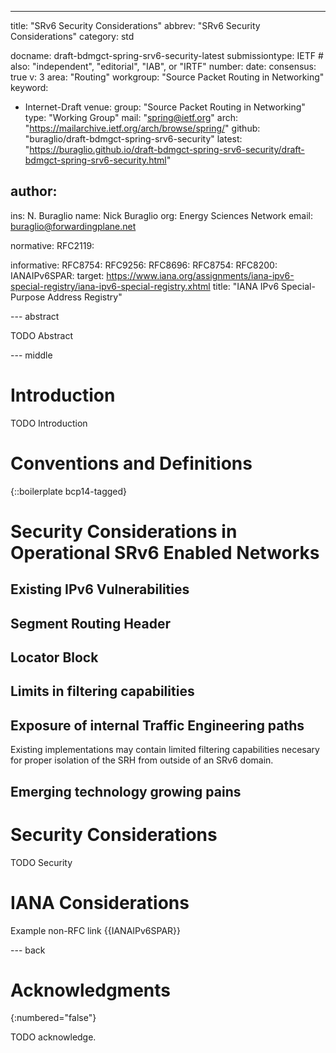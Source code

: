---
title: "SRv6 Security Considerations"
abbrev: "SRv6 Security Considerations"
category: std

docname: draft-bdmgct-spring-srv6-security-latest
submissiontype: IETF  # also: "independent", "editorial", "IAB", or "IRTF"
number:
date:
consensus: true
v: 3
area: "Routing"
workgroup: "Source Packet Routing in Networking"
keyword:
 - Internet-Draft
venue:
  group: "Source Packet Routing in Networking"
  type: "Working Group"
  mail: "spring@ietf.org"
  arch: "https://mailarchive.ietf.org/arch/browse/spring/"
  github: "buraglio/draft-bdmgct-spring-srv6-security"
  latest: "https://buraglio.github.io/draft-bdmgct-spring-srv6-security/draft-bdmgct-spring-srv6-security.html"

author:
 -
   ins: N. Buraglio
   name: Nick Buraglio
   org: Energy Sciences Network
   email: buraglio@forwardingplane.net

normative:
  RFC2119:

informative:
  RFC8754:
  RFC9256:
  RFC8696:
  RFC8754:
  RFC8200:
  IANAIPv6SPAR:
    target: https://www.iana.org/assignments/iana-ipv6-special-registry/iana-ipv6-special-registry.xhtml
    title: "IANA IPv6 Special-Purpose Address Registry"

--- abstract

TODO Abstract

--- middle

# Introduction

TODO Introduction

# Conventions and Definitions

{::boilerplate bcp14-tagged}

# Security Considerations in Operational SRv6 Enabled Networks

## Existing IPv6 Vulnerabilities

## Segment Routing Header

## Locator Block

## Limits in filtering capabilities

## Exposure of internal Traffic Engineering paths

Existing implementations may contain limited filtering capabilities necesary for proper isolation of the SRH from outside of an SRv6 domain.

## Emerging technology growing pains

# Security Considerations

TODO Security

# IANA Considerations

Example non-RFC link {{IANAIPv6SPAR}}

--- back

# Acknowledgments
{:numbered="false"}

TODO acknowledge.
